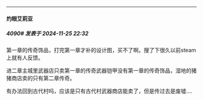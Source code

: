 ﻿
*****

####  灼眼艾莉亚  
##### 4090#       发表于 2024-11-25 22:32

第一章的传奇饰品，打完第一章才补的设计图，买不了啊。搜了下很久以前steam上就有人反馈。

进二章主城里武器店只卖第一章的传奇武器铠甲没有第一章的传奇饰品，湿地的猪猪商店卖的只有第二章传奇。

有办法回到古代村吗，应该是只有古代村武器商店能卖了，但是传过去是废墟....


